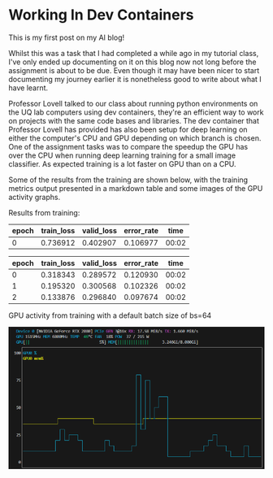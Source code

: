 # Working In Dev Containers
This is my first post on my AI blog!

Whilst this was a task that I had completed a while ago in my tutorial class, I've only ended up documenting on it on this blog now not long before the assignment is about to be due. Even though it may have been nicer to start documenting my journey earlier it is nonetheless good to write about what I have learnt.

Professor Lovell talked to our class about running python environments on the UQ lab computers using dev containers, they're an efficient way to work on projects with the same code bases and libraries. The dev container that Professor Lovell has provided has also been setup for deep learning on either the computer's CPU and GPU depending on which branch is chosen.
One of the assignment tasks was to compare the speedup the GPU has over the CPU when running deep learning training for a small image classifier. As expected training is a lot faster on GPU than on a CPU.

Some of the results from the training are shown below, with the training metrics output presented in a markdown table and some images of the GPU activity graphs.

Results from training:

| epoch | train_loss | valid_loss | error_rate | time |
|-------|------------|------------|------------|------|
| 0     | 0.736912   | 0.402907   | 0.106977   | 00:02 |

| epoch | train_loss | valid_loss | error_rate | time |
|-------|------------|------------|------------|------|
| 0     | 0.318343   | 0.289572   | 0.120930   | 00:02 |
| 1     | 0.195320   | 0.300568   | 0.102326   | 00:02 |
| 2     | 0.133876   | 0.296840   | 0.097674   | 00:02 |

GPU activity from training with a default batch size of bs=64

![](/images/default_batch_size.png)
